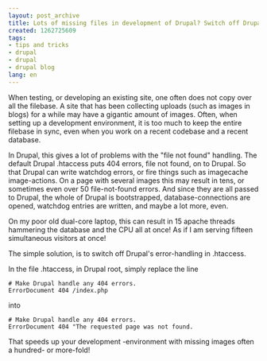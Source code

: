 ```yaml
---
layout: post_archive
title: Lots of missing files in development of Drupal? Switch off Drupal's error handling
created: 1262725609
tags:
- tips and tricks
- drupal
- drupal
- drupal blog
lang: en
---
```

When testing, or developing an existing site, one often does not copy over all the filebase. 
A site that has been collecting uploads (such as images in blogs) for a while may have a gigantic amount of images. Often, when setting up a development environment, it is too much to keep the entire filebase in sync, even when you work on a recent codebase and a recent database. 

In Drupal, this gives a lot of problems with the "file not found" handling. The default Drupal .htaccess puts 404 errors, file not found, on to Drupal. So that Drupal can write watchdog errors, or fire things such as imagecache image-actions. 
On a page with several images this may result in tens, or sometimes even over 50 file-not-found errors. And since they are all passed to Drupal, the whole of Drupal is bootstrapped, database-connections are opened, watchdog entries are written, and maybe a lot more, even. 

On my poor old dual-core laptop, this can result in 15 apache threads hammering the database and the CPU all at once! As if I am serving fifteen simultaneous visitors at once! 

The simple solution, is to switch off Drupal's error-handling in .htaccess.

In the file .htaccess, in Drupal root, simply replace the line 

    # Make Drupal handle any 404 errors.
    ErrorDocument 404 /index.php

into

    # Make Drupal handle any 404 errors.
    ErrorDocument 404 "The requested page was not found.  


That speeds up your development -environment with missing images often a hundred- or more-fold!
